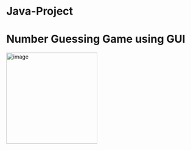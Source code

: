 # Java-Project
# Number Guessing Game using GUI
<img width="239" alt="image" src="https://github.com/sudipto-dey-himel/Java-Project/assets/136897150/b640cc75-28b9-40eb-8030-c3f24011ae70">
